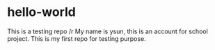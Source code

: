 # hello-world
This is a testing repo /r
My name is ysun, this is an account for school project.
This is my first repo for testing purpose. 
